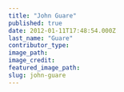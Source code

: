 ```yaml
---
title: "John Guare"
published: true
date: 2012-01-11T17:48:54.000Z
last_name: "Guare"
contributor_type:
image_path:
image_credit:
featured_image_path:
slug: john-guare
---
```

